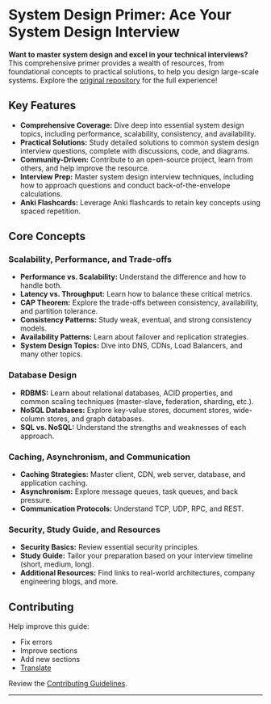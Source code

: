 # System Design Primer: Ace Your System Design Interview

**Want to master system design and excel in your technical interviews?** This comprehensive primer provides a wealth of resources, from foundational concepts to practical solutions, to help you design large-scale systems.  Explore the [original repository](https://github.com/donnemartin/system-design-primer) for the full experience!

## Key Features

*   **Comprehensive Coverage:** Dive deep into essential system design topics, including performance, scalability, consistency, and availability.
*   **Practical Solutions:** Study detailed solutions to common system design interview questions, complete with discussions, code, and diagrams.
*   **Community-Driven:** Contribute to an open-source project, learn from others, and help improve the resource.
*   **Interview Prep:** Master system design interview techniques, including how to approach questions and conduct back-of-the-envelope calculations.
*   **Anki Flashcards:** Leverage Anki flashcards to retain key concepts using spaced repetition.

## Core Concepts

### Scalability, Performance, and Trade-offs

*   **Performance vs. Scalability:** Understand the difference and how to handle both.
*   **Latency vs. Throughput:** Learn how to balance these critical metrics.
*   **CAP Theorem:** Explore the trade-offs between consistency, availability, and partition tolerance.
*   **Consistency Patterns:** Study weak, eventual, and strong consistency models.
*   **Availability Patterns:** Learn about failover and replication strategies.
*   **System Design Topics:** Dive into DNS, CDNs, Load Balancers, and many other topics.

### Database Design

*   **RDBMS:** Learn about relational databases, ACID properties, and common scaling techniques (master-slave, federation, sharding, etc.).
*   **NoSQL Databases:** Explore key-value stores, document stores, wide-column stores, and graph databases.
*   **SQL vs. NoSQL:** Understand the strengths and weaknesses of each approach.

### Caching, Asynchronism, and Communication

*   **Caching Strategies:** Master client, CDN, web server, database, and application caching.
*   **Asynchronism:** Explore message queues, task queues, and back pressure.
*   **Communication Protocols:** Understand TCP, UDP, RPC, and REST.

### Security, Study Guide, and Resources

*   **Security Basics:** Review essential security principles.
*   **Study Guide:** Tailor your preparation based on your interview timeline (short, medium, long).
*   **Additional Resources:** Find links to real-world architectures, company engineering blogs, and more.

## Contributing

Help improve this guide:

*   Fix errors
*   Improve sections
*   Add new sections
*   [Translate](https://github.com/donnemartin/system-design-primer/issues/28)

Review the [Contributing Guidelines](CONTRIBUTING.md).

---
